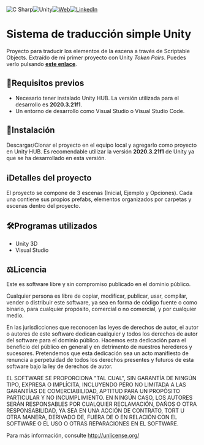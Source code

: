 ![C Sharp](https://img.shields.io/static/v1?style=for-the-badge&message=C+Sharp&color=239120&logo=C+Sharp&logoColor=FFFFFF&label=)![Unity](https://img.shields.io/static/v1?style=for-the-badge&message=Unity&color=000000&logo=Unity&logoColor=FFFFFF&label=)[![Web](https://img.shields.io/badge/egobian.com-FFCA58?style=for-the-badge&logo=About.me&logoColor=black)](https://egobian.com)[![LinkedIn](https://img.shields.io/badge/LinkedIn-0077B5?style=for-the-badge&logo=linkedin&logoColor=white)](https://www.linkedin.com/in/eduardo-gomez-blanco/)





# Sistema de traducción simple Unity

Proyecto para traducir los elementos de la escena a través de Scriptable Objects. Extraído de mi primer proyecto con Unity *Token Pairs*. Puedes verlo pulsando **[este enlace](https://egobian.com/juegos/tokenpairs)**.





## 📄Requisitos previos

- Necesario tener instalado Unity HUB. La versión utilizada para el desarrollo es  **2020.3.21f1**.
- Un entorno de desarrollo como Visual Studio o Visual Studio Code.





## 🔧Instalación 

Descargar/Clonar el proyecto en el equipo local y agregarlo como proyecto en Unity HUB. Es recomendable utilizar la versión **2020.3.21f1** de Unity ya que se ha desarrollado en esta versión. 





## ℹ️Detalles del proyecto

El proyecto se compone de 3 escenas (Inicial, Ejemplo y Opciones). Cada una contiene sus propios prefabs, elementos organizados por carpetas y escenas dentro del proyecto.





## 🛠️Programas utilizados

- Unity 3D
- Visual Studio





## ⚖️Licencia

Este es software libre y sin compromiso publicado en el dominio público.

Cualquier persona es libre de copiar, modificar, publicar, usar, compilar, vender o
distribuir este software, ya sea en forma de código fuente o como binario,
para cualquier propósito, comercial o no comercial, y por cualquier
medio.

En las jurisdicciones que reconocen las leyes de derechos de autor, el autor o autores
de este software dedican cualquier y todos los derechos de autor del
software para el dominio público. Hacemos esta dedicación para el beneficio
del público en general y en detrimento de nuestros herederos y
sucesores. Pretendemos que esta dedicación sea un acto manifiesto de
renuncia a perpetuidad de todos los derechos presentes y futuros de esta
software bajo la ley de derechos de autor.

EL SOFTWARE SE PROPORCIONA "TAL CUAL", SIN GARANTÍA DE NINGÚN TIPO,
EXPRESA O IMPLÍCITA, INCLUYENDO PERO NO LIMITADA A LAS GARANTÍAS DE
COMERCIABILIDAD, APTITUD PARA UN PROPÓSITO PARTICULAR Y NO INCUMPLIMIENTO.
EN NINGÚN CASO, LOS AUTORES SERÁN RESPONSABLES POR CUALQUIER RECLAMACIÓN, DAÑOS O
OTRA RESPONSABILIDAD, YA SEA EN UNA ACCIÓN DE CONTRATO, TORT U OTRA MANERA,
DERIVADO DE, FUERA DE O EN RELACIÓN CON EL SOFTWARE O EL USO O
OTRAS REPARACIONES EN EL SOFTWARE.

Para más información, consulte <http://unlicense.org/>
